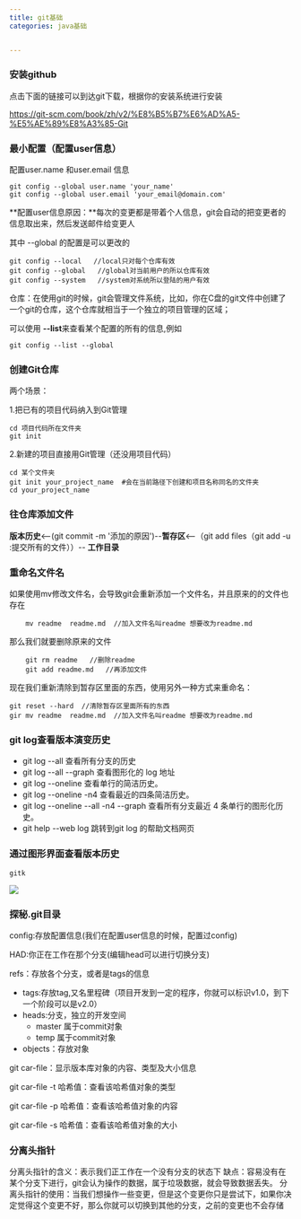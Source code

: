 ```yaml
---
title: git基础
categories: java基础


---
```

### 安装github
<!--more-->
点击下面的链接可以到达git下载，根据你的安装系统进行安装

https://git-scm.com/book/zh/v2/%E8%B5%B7%E6%AD%A5-%E5%AE%89%E8%A3%85-Git
<!-- more -->

### 最小配置（配置user信息）
配置user.name 和user.email 信息

	git config --global user.name 'your_name'
	git config --global user.email 'your_email@domain.com'

**配置user信息原因：**每次的变更都是带着个人信息，git会自动的把变更者的信息取出来，然后发送邮件给变更人

其中 --global 的配置是可以更改的

	git config --local   //local只对每个仓库有效
    git config --global   //global对当前用户的所以仓库有效
	git config --system   //system对系统所以登陆的用户有效

仓库：在使用git的时候，git会管理文件系统，比如，你在C盘的git文件中创建了一个git的仓库，这个仓库就相当于一个独立的项目管理的区域；

可以使用 **--list**来查看某个配置的所有的信息,例如
	
	git config --list --global 

### 创建Git仓库
两个场景：

1.把已有的项目代码纳入到Git管理
	
	cd 项目代码所在文件夹
	git init

2.新建的项目直接用Git管理（还没用项目代码）
	
	cd 某个文件夹	
	git init your_project_name  #会在当前路径下创建和项目名称同名的文件夹
	cd your_project_name

### 往仓库添加文件

**版本历史**<--(git commit -m '添加的原因')--**暂存区**<--（git add files（git add -u :提交所有的文件））-- **工作目录**

### 重命名文件名
如果使用mv修改文件名，会导致git会重新添加一个文件名，并且原来的的文件也存在

		mv readme  readme.md  //加入文件名叫readme 想要改为readme.md

那么我们就要删除原来的文件

	 	git rm readme   //删除readme
		git add readme.md   //再添加文件

现在我们重新清除到暂存区里面的东西，使用另外一种方式来重命名：

	git reset --hard  //清除暂存区里面所有的东西
	gir mv readme  readme.md  //加入文件名叫readme 想要改为readme.md

### git log查看版本演变历史

- git log --all 查看所有分支的历史
- git log --all --graph 查看图形化的 log 地址
- git log --oneline 查看单行的简洁历史。
- git log --oneline -n4 查看最近的四条简洁历史。
- git log --oneline --all -n4 --graph 查看所有分支最近 4 条单行的图形化历史。
- git help --web log 跳转到git log 的帮助文档网页

### 通过图形界面查看版本历史
	
	gitk

![](https://i.imgur.com/J6tCQ1T.png)


### 探秘.git目录
config:存放配置信息(我们在配置user信息的时候，配置过config)

HAD:你正在工作在那个分支(编辑head可以进行切换分支)

refs：存放各个分支，或者是tags的信息 

- tags:存放tag,又名里程碑（项目开发到一定的程序，你就可以标识v1.0，到下一个阶段可以是v2.0）
- heads:分支，独立的开发空间
	- master  属于commit对象
	- temp		属于commit对象
- objects：存放对象 

git car-file：显示版本库对象的内容、类型及大小信息

git car-file -t 哈希值：查看该哈希值对象的类型

git car-file -p 哈希值：查看该哈希值对象的内容

git car-file -s 哈希值：查看该哈希值对象的大小	

### 分离头指针
分离头指针的含义：表示我们正工作在一个没有分支的状态下
缺点：容易没有在某个分支下进行，git会认为操作的数据，属于垃圾数据，就会导致数据丢失。
分离头指针的使用：当我们想操作一些变更，但是这个变更你只是尝试下，如果你决定觉得这个变更不好，那么你就可以切换到其他的分支，之前的变更也不会存储







